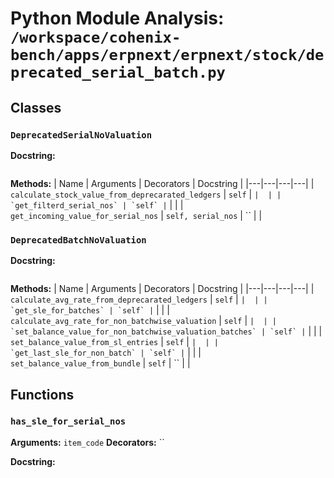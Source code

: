 # Python Module Analysis: `/workspace/cohenix-bench/apps/erpnext/erpnext/stock/deprecated_serial_batch.py`

## Classes

### `DeprecatedSerialNoValuation`


**Docstring:**
```

```

**Methods:**
| Name | Arguments | Decorators | Docstring |
|---|---|---|---|
| `calculate_stock_value_from_deprecarated_ledgers` | `self` | `` |  |
| `get_filterd_serial_nos` | `self` | `` |  |
| `get_incoming_value_for_serial_nos` | `self, serial_nos` | `` |  |


### `DeprecatedBatchNoValuation`


**Docstring:**
```

```

**Methods:**
| Name | Arguments | Decorators | Docstring |
|---|---|---|---|
| `calculate_avg_rate_from_deprecarated_ledgers` | `self` | `` |  |
| `get_sle_for_batches` | `self` | `` |  |
| `calculate_avg_rate_for_non_batchwise_valuation` | `self` | `` |  |
| `set_balance_value_for_non_batchwise_valuation_batches` | `self` | `` |  |
| `set_balance_value_from_sl_entries` | `self` | `` |  |
| `get_last_sle_for_non_batch` | `self` | `` |  |
| `set_balance_value_from_bundle` | `self` | `` |  |





## Functions

### `has_sle_for_serial_nos`
**Arguments:** `item_code`
**Decorators:** ``

**Docstring:**
```

```

